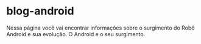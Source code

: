 # blog-android
Nessa página você vai encontrar informações sobre o surgimento do Robô Android e sua evolução.
O Android e o seu surgimento. 
